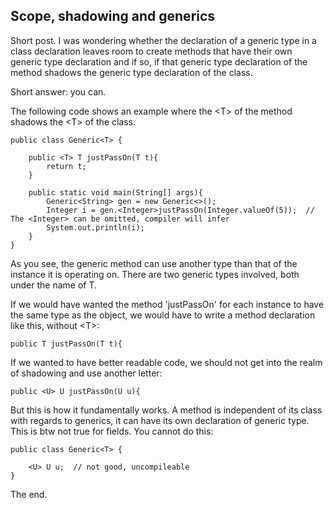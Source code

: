 ## Scope, shadowing and generics

Short post. I was wondering whether the declaration of a generic type in a class declaration leaves room to create methods that have their own generic type declaration and if so, if that generic type declaration of the method shadows the generic type declaration of the class. 

Short answer: you can.

The following code shows an example where the \<T\> of the method shadows the \<T\> of the class. 

```
public class Generic<T> {

    public <T> T justPassOn(T t){
        return t;
    }

    public static void main(String[] args){
        Generic<String> gen = new Generic<>();
        Integer i = gen.<Integer>justPassOn(Integer.valueOf(5));  // The <Integer> can be omitted, compiler will infer
        System.out.println(i);
    }
}
```

As you see, the generic method can use another type than that of the instance it is operating on. There are two generic types involved, both under the name of T.

If we would have wanted the method 'justPassOn' for each instance to have the same type as the object, we would have to write a method declaration like this, without \<T\>:

```
public T justPassOn(T t){
```

If we wanted to have better readable code, we should not get into the realm of shadowing and use another letter:

```
public <U> U justPassOn(U u){
```

But this is how it fundamentally works. A method is independent of its class with regards to generics, it can have its own declaration of generic type. This is btw not true for fields. You cannot do this:

```
public class Generic<T> {

    <U> U u;  // not good, uncompileable
}
```

The end.




